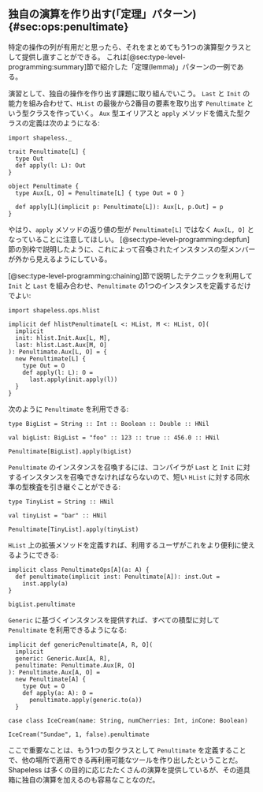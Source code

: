 ## 独自の演算を作り出す(「定理」パターン) {#sec:ops:penultimate}

特定の操作の列が有用だと思ったら、それをまとめてもう1つの演算型クラスとして提供し直すことができる。
これは[@sec:type-level-programming:summary]節で紹介した「定理(lemma)」パターンの一例である。

演習として、独自の操作を作り出す課題に取り組んでいこう。
`Last` と `Init` の能力を組み合わせて、`HList` の最後から2番目の要素を取り出す `Penultimate` という型クラスを作っていく。
`Aux` 型エイリアスと `apply` メソッドを備えた型クラスの定義は次のようになる:

```tut:book:silent
import shapeless._

trait Penultimate[L] {
  type Out
  def apply(l: L): Out
}

object Penultimate {
  type Aux[L, O] = Penultimate[L] { type Out = O }

  def apply[L](implicit p: Penultimate[L]): Aux[L, p.Out] = p
}
```

やはり、`apply` メソッドの返り値の型が `Penultimate[L]` ではなく `Aux[L, O]` となっていることに注意してほしい。
[@sec:type-level-programming:depfun]節の別枠で説明したように、これによって召喚されたインスタンスの型メンバーが外から見えるようにしている。

[@sec:type-level-programming:chaining]節で説明したテクニックを利用して`Init` と `Last` を組み合わせ、`Penultimate` の1つのインスタンスを定義するだけでよい:

```tut:book:silent
import shapeless.ops.hlist

implicit def hlistPenultimate[L <: HList, M <: HList, O](
  implicit
  init: hlist.Init.Aux[L, M],
  last: hlist.Last.Aux[M, O]
): Penultimate.Aux[L, O] = {
  new Penultimate[L] {
    type Out = O
    def apply(l: L): O =
      last.apply(init.apply(l))
  }
}
```

次のように `Penultimate` を利用できる:

```tut:book:silent
type BigList = String :: Int :: Boolean :: Double :: HNil

val bigList: BigList = "foo" :: 123 :: true :: 456.0 :: HNil
```

```tut:book
Penultimate[BigList].apply(bigList)
```

`Penultimate` のインスタンスを召喚するには、コンパイラが `Last` と `Init` に対するインスタンスを召喚できなければならないので、短い `HList` に対する同水準の型検査を引き継ぐことができる:

```tut:book:silent
type TinyList = String :: HNil

val tinyList = "bar" :: HNil
```

```tut:book:fail
Penultimate[TinyList].apply(tinyList)
```

`HList` 上の拡張メソッドを定義すれば、利用するユーザがこれをより便利に使えるようにできる:

```tut:book:silent
implicit class PenultimateOps[A](a: A) {
  def penultimate(implicit inst: Penultimate[A]): inst.Out =
    inst.apply(a)
}
```

```tut:book
bigList.penultimate
```

`Generic` に基づくインスタンスを提供すれば、すべての積型に対して `Penultimate` を利用できるようになる:

```tut:book:silent
implicit def genericPenultimate[A, R, O](
  implicit
  generic: Generic.Aux[A, R],
  penultimate: Penultimate.Aux[R, O]
): Penultimate.Aux[A, O] =
  new Penultimate[A] {
    type Out = O
    def apply(a: A): O =
      penultimate.apply(generic.to(a))
  }

case class IceCream(name: String, numCherries: Int, inCone: Boolean)
```

```tut:book
IceCream("Sundae", 1, false).penultimate
```

ここで重要なことは、もう1つの型クラスとして `Penultimate` を定義することで、他の場所で適用できる再利用可能なツールを作り出したということだ。
Shapeless は多くの目的に応じたたくさんの演算を提供しているが、その道具箱に独自の演算を加えるのも容易なことなのだ。
